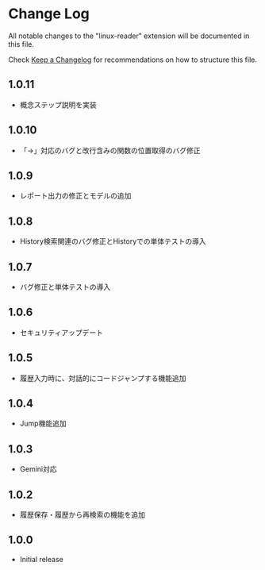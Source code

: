 # Change Log

All notable changes to the "linux-reader" extension will be documented in this file.

Check [Keep a Changelog](http://keepachangelog.com/) for recommendations on how to structure this file.

## 1.0.11

- 概念ステップ説明を実装

## 1.0.10

- 「->」対応のバグと改行含みの関数の位置取得のバグ修正

## 1.0.9

- レポート出力の修正とモデルの追加

## 1.0.8

- History検索関連のバグ修正とHistoryでの単体テストの導入

## 1.0.7

- バグ修正と単体テストの導入

## 1.0.6

- セキュリティアップデート

## 1.0.5

- 履歴入力時に、対話的にコードジャンプする機能追加

## 1.0.4

- Jump機能追加

## 1.0.3

- Gemini対応

## 1.0.2

- 履歴保存・履歴から再検索の機能を追加

## 1.0.0

- Initial release